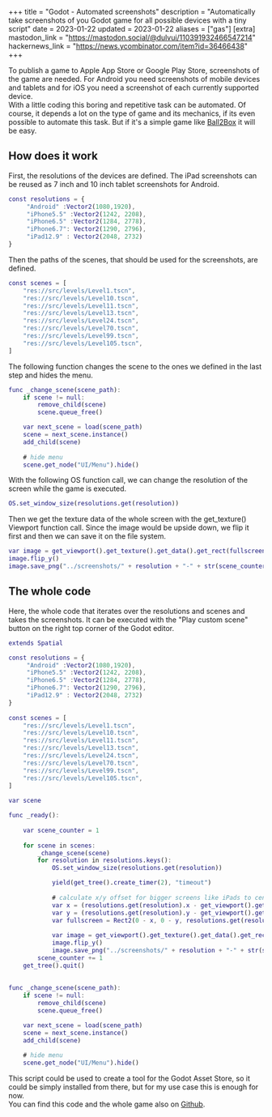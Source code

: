 +++
title = "Godot - Automated screenshots"
description = "Automatically take screenshots of you Godot game for all possible devices with a tiny script"
date = 2023-01-22
updated = 2023-01-22
aliases = ["gas"]
[extra]
mastodon_link = "https://mastodon.social/@dulvui/110391932466547214"
hackernews_link = "https://news.ycombinator.com/item?id=36466438"
+++

To publish a game to Apple App Store or Google Play Store, screenshots of the game are needed.
For Android you need screenshots of mobile devices and tablets and for iOS you need a screenshot of each currently supported device.  
With a little coding this boring and repetitive task can be automated.
Of course, it depends a lot on the type of game and its mechanics, if its even possible to automate this task.
But if it's a simple game like [Ball2Box](@/games/ball2box/index.md) it will be easy. 


## How does it work
First, the resolutions of the devices are defined.
The iPad screenshots can be reused as 7 inch and 10 inch tablet screenshots for Android.
```gd
const resolutions = {
	 "Android" :Vector2(1080,1920),
	 "iPhone5.5" :Vector2(1242, 2208),
	 "iPhone6.5" :Vector2(1284, 2778),
	 "iPhone6.7": Vector2(1290, 2796),
	 "iPad12.9" : Vector2(2048, 2732)
}
```

Then the paths of the scenes, that should be used for the screenshots, are defined.
```gd
const scenes = [
	"res://src/levels/Level1.tscn",
	"res://src/levels/Level10.tscn",
	"res://src/levels/Level11.tscn",
	"res://src/levels/Level13.tscn",
	"res://src/levels/Level24.tscn",
	"res://src/levels/Level70.tscn",
	"res://src/levels/Level99.tscn",
	"res://src/levels/Level105.tscn",
]
```

The following function changes the scene to the ones we defined in the last step and hides the menu.
```gd
func _change_scene(scene_path):
	if scene != null:
		remove_child(scene)
		scene.queue_free()

	var next_scene = load(scene_path)
	scene = next_scene.instance()
	add_child(scene)
	
	# hide menu
	scene.get_node("UI/Menu").hide()
```

With the following OS function call, we can change the resolution of the screen while the game is executed.
```gd
OS.set_window_size(resolutions.get(resolution))
```

Then we get the texture data of the whole screen with the get_texture() Viewport function call.
Since the image would be upside down, we flip it first and then we can save it on the file system.
```gd
var image = get_viewport().get_texture().get_data().get_rect(fullscreen)
image.flip_y()
image.save_png("../screenshots/" + resolution + "-" + str(scene_counter) + ".png")
```

## The whole code
Here, the whole code that iterates over the resolutions and scenes and takes the screenshots.
It can be executed with the "Play custom scene" button on the right top corner of the Godot editor.
```gd
extends Spatial

const resolutions = {
	 "Android" :Vector2(1080,1920),
	 "iPhone5.5" :Vector2(1242, 2208),
	 "iPhone6.5" :Vector2(1284, 2778),
	 "iPhone6.7": Vector2(1290, 2796),
	 "iPad12.9" : Vector2(2048, 2732)
}
	
const scenes = [
	"res://src/levels/Level1.tscn",
	"res://src/levels/Level10.tscn",
	"res://src/levels/Level11.tscn",
	"res://src/levels/Level13.tscn",
	"res://src/levels/Level24.tscn",
	"res://src/levels/Level70.tscn",
	"res://src/levels/Level99.tscn",
	"res://src/levels/Level105.tscn",
]
	
var scene

func _ready():
	
	var scene_counter = 1
	
	for scene in scenes:
		_change_scene(scene)
		for resolution in resolutions.keys():
			OS.set_window_size(resolutions.get(resolution))

			yield(get_tree().create_timer(2), "timeout")
			
			# calculate x/y offset for bigger screens like iPads to center the screenshot
			var x = (resolutions.get(resolution).x - get_viewport().get_texture().get_size().x) / 2
			var y = (resolutions.get(resolution).y - get_viewport().get_texture().get_size().y) / 2
			var fullscreen = Rect2(0 - x, 0 - y, resolutions.get(resolution).x, resolutions.get(resolution).y)
			
			var image = get_viewport().get_texture().get_data().get_rect(fullscreen)
			image.flip_y()
			image.save_png("../screenshots/" + resolution + "-" + str(scene_counter) + ".png")
		scene_counter += 1
	get_tree().quit()
	
	
func _change_scene(scene_path):
	if scene != null:
		remove_child(scene)
		scene.queue_free()

	var next_scene = load(scene_path)
	scene = next_scene.instance()
	add_child(scene)
	
	# hide menu
	scene.get_node("UI/Menu").hide()

```

This script could be used to create a tool for the Godot Asset Store, so it could be simply installed from there, but for my use case this is enough for now.    
You can find this code and the whole game also on [Github](https://github.com/dulvui/ball2box/blob/main/game/src/screenshot-taker/ScreenshotTaker.gd).

